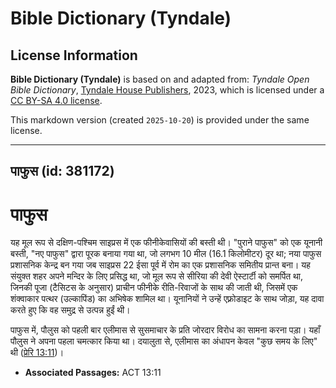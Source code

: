 # Bible Dictionary (Tyndale)

## License Information

**Bible Dictionary (Tyndale)** is based on and adapted from: _Tyndale Open Bible Dictionary_, [Tyndale House Publishers](https://tyndaleopenresources.com/), 2023, which is licensed under a [CC BY-SA 4.0 license](https://creativecommons.org/licenses/by-sa/4.0/legalcode.en).

This markdown version (created `2025-10-20`) is provided under the same license.



--------------------------------

## पाफुस (id: 381172)

पाफुस
=====

यह मूल रूप से दक्षिण\-पश्चिम साइप्रस में एक फीनीकेवासियों की बस्ती थी। "पुराने पाफुस" को एक यूनानी बस्ती, "नए पाफुस" द्वारा पूरक बनाया गया था, जो लगभग 10 मील (16\.1 किलोमीटर) दूर था; नया पाफुस प्रशासनिक केन्द्र बन गया जब साइप्रस 22 ईसा पूर्व में रोम का एक प्रशासनिक समितीय प्रान्त बना। यह संयुक्त शहर अपने मन्दिर के लिए प्रसिद्ध था, जो मूल रूप से सीरिया की देवी ऐस्टार्टी को समर्पित था, जिनकी पूजा (टैसिटस के अनुसार) प्राचीन फीनीके रीति\-रिवाजों के साथ की जाती थी, जिसमें एक शंक्वाकार पत्थर (उल्कापिंड) का अभिषेक शामिल था। यूनानियों ने उन्हें एफ़्रोडाइट के साथ जोड़ा, यह दावा करते हुए कि वह समुद्र से उत्पन्न हुईं थी।

पाफुस में, पौलुस को पहली बार एलीमास से सुसमाचार के प्रति जोरदार विरोध का सामना करना पड़ा। यहाँ पौलुस ने अपना पहला चमत्कार किया था। दयालुता से, एलीमास का अंधापन केवल "कुछ समय के लिए" थी ([प्रेरि 13:11](https://ref.ly/Acts13:11))।

* **Associated Passages:** ACT 13:11

